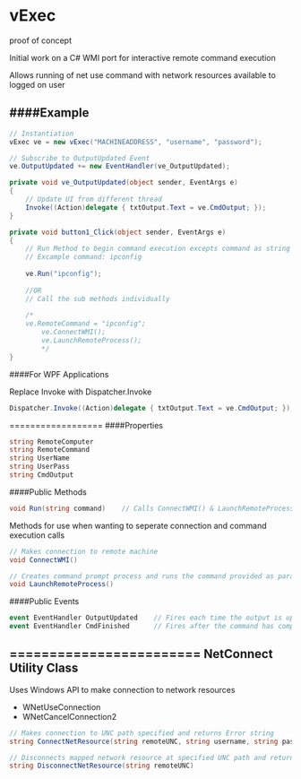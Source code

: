 vExec
=====

proof of concept

Initial work on a C# WMI port for interactive remote command execution

Allows running of net use command with network resources available to logged on user 


####Example
--------------------


```c#
// Instantiation
vExec ve = new vExec("MACHINEADDRESS", "username", "password");

// Subscribe to OutputUpdated Event
ve.OutputUpdated += new EventHandler(ve_OutputUpdated);

private void ve_OutputUpdated(object sender, EventArgs e)
{
	// Update UI from different thread
	Invoke((Action)delegate { txtOutput.Text = ve.CmdOutput; });
}

private void button1_Click(object sender, EventArgs e)
{      
	// Run Method to begin command execution excepts command as string
	// Excample command: ipconfig
	
	ve.Run("ipconfig");
	
	//OR
	// Call the sub methods individually 
	
	/* 
	ve.RemoteCommand = "ipconfig";
        ve.ConnectWMI();
        ve.LaunchRemoteProcess();    
        */
}
```
####For WPF Applications

Replace Invoke with Dispatcher.Invoke

```c#
Dispatcher.Invoke((Action)delegate { txtOutput.Text = ve.CmdOutput; });
```

==================
####Properties
```c#
string RemoteComputer
string RemoteCommand
string UserName
string UserPass
string CmdOutput
```


####Public Methods
```c#
void Run(string command)	// Calls ConnectWMI() & LaunchRemoteProcess()
```
Methods for use when wanting to seperate connection and command execution calls
```c#
// Makes connection to remote machine 
void ConnectWMI()

// Creates command prompt process and runs the command provided as param
void LaunchRemoteProcess()
```


####Public Events
```c#
event EventHandler OutputUpdated	// Fires each time the output is updated; including connection logging
event EventHandler CmdFinished		// Fires after the command has completed and output has been collected
```

========================
NetConnect Utility Class
------------------------
Uses Windows API to make connection to network resources
- WNetUseConnection
- WNetCancelConnection2

```c#
// Makes connection to UNC path specified and returns Error string
string ConnectNetResource(string remoteUNC, string username, string password)

// Disconnects mapped network resource at specified UNC path and returns Error string
string DisconnectNetResource(string remoteUNC)
```
